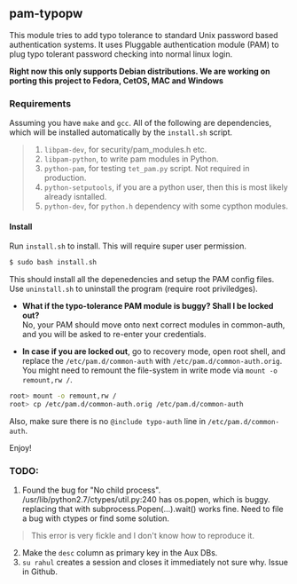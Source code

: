 ## pam-typopw

This module tries to add typo tolerance to standard Unix password based
authentication systems. It uses Pluggable authentication module (PAM) to plug
typo tolerant password checking into normal linux login.

**Right now this only supports Debian distributions. We are working on porting
this project to Fedora, CetOS, MAC and Windows**


### Requirements  
Assuming you have `make` and `gcc`. All of the following are dependencies, which
will be installed automatically by the `install.sh` script.

>1. `libpam-dev`, for security/pam_modules.h etc.
>2. `libpam-python`, to write pam modules in Python.
>3. `python-pam`, for testing `tet_pam.py` script. Not required in production.
>4. `python-setputools`, if you are a python user, then this is most likely already isntalled. 
>5. `python-dev`, for `python.h` dependency with some cypthon modules.


<!--### How to? 
We have two implementation of this module--one in C and another in 
Python2.7. I shall explain them below in order.
 
#### C implementation
Compile the pam_module by running, `make`. If the compilation runs
good, you should get a shared library file named "pam_pwtypo.so".  We
shall explain how to add this pam module into action. First, lets do a
test run. 
```bash
$ sudo echo "auth requisite ${pwd}/pam_pwrypo.so" > /etc/pam.d/test 
$ python test_pam.py
```

If it asks for your login credentials, then you have correct
compilation of the `pam_pwtypo.so` module. Now, you just have to add
the line that you put inside `/etc/pam.d/test` file to the service
files (found in /etc/pam.d) where you wish to use typo tolerance. Add
the line before `pam_unix`.


#### Python implementation
-->
#### Install
Run `install.sh` to install. This will require super user permission.
```bash
$ sudo bash install.sh
```

This should install all the depenedencies and setup the PAM config
files. Use `uninstall.sh` to uninstall the program (require root
priviledges).


* **What if the typo-tolerance PAM module is buggy? Shall I be locked out?**   
No, your PAM should move onto next correct modules in common-auth, and you will be asked to re-enter your credentials.   

* **In case if you are locked out**, go to recovery mode, open root shell, and replace the `/etc/pam.d/common-auth` with 
`/etc/pam.d/common-auth.orig`. You might need to remount the file-system in write mode via `mount -o remount,rw /`.
```bash
root> mount -o remount,rw /
root> cp /etc/pam.d/common-auth.orig /etc/pam.d/common-auth
```
Also, make sure there is no `@include typo-auth` line in `/etc/pam.d/common-auth`.



Enjoy!


### TODO:
1. Found the bug for "No child
process". /usr/lib/python2.7/ctypes/util.py:240 has os.popen, which is
buggy. replacing that with subprocess.Popen(...).wait() works
fine. Need to file a bug with ctypes or find some solution.  
> This error is very fickle and I don't know how to reproduce it.

2. Make the `desc` column as primary key in the Aux DBs.
3. `su rahul` creates a session and closes it immediately not sure why. Issue in Github.

